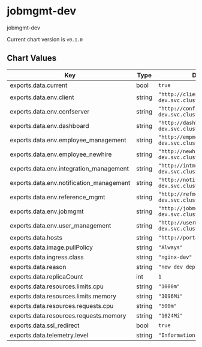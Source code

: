 jobmgmt-dev
===============
jobmgmt-dev

Current chart version is `v0.1.0`





## Chart Values

| Key | Type | Default | Description |
|-----|------|---------|-------------|
| exports.data.current | bool | `true` |  |
| exports.data.env.client | string | `"http://client.backend-dev.svc.cluster.local:8802"` |  |
| exports.data.env.confserver | string | `"http://confserver.backend-dev.svc.cluster.local:4000"` |  |
| exports.data.env.dashboard | string | `"http://dashboard.backend-dev.svc.cluster.local:8808"` |  |
| exports.data.env.employee_management | string | `"http://empmgmt.backend-dev.svc.cluster.local:8803"` |  |
| exports.data.env.employee_newhire | string | `"http://newhire.backend-dev.svc.cluster.local:8806"` |  |
| exports.data.env.integration_management | string | `"http://intmgmt.backend-dev.svc.cluster.local:8810"` |  |
| exports.data.env.notification_management | string | `"http://notifymgmt.backend-dev.svc.cluster.local:8807"` |  |
| exports.data.env.reference_mgmt | string | `"http://refmgmt.backend-dev.svc.cluster.local:8804"` |  |
| exports.data.env.jobmgmt | string | `"http://jobmgmt.backend-dev.svc.cluster.local:8814"` |  |
| exports.data.env.user_management | string | `"http://usermgmt.backend-dev.svc.cluster.local:8801"` |  |
| exports.data.hosts | string | `"http://portaldev.mybbsi.com"` |  |
| exports.data.image.pullPolicy | string | `"Always"` |  |
| exports.data.ingress.class | string | `"nginx-dev"` |  |
| exports.data.reason | string | `"new dev deploy"` |  |
| exports.data.replicaCount | int | `1` |  |
| exports.data.resources.limits.cpu | string | `"1000m"` |  |
| exports.data.resources.limits.memory | string | `"3096Mi"` |  |
| exports.data.resources.requests.cpu | string | `"500m"` |  |
| exports.data.resources.requests.memory | string | `"1024Mi"` |  |
| exports.data.ssl_redirect | bool | `true` |  |
| exports.data.telemetry.level | string | `"Information"` |  |

